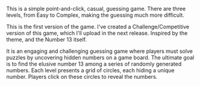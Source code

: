 This is a simple point-and-click, casual, guessing game.  There are three levels, from Easy to Complex, making the guessing much more difficult.

This is the first version of the game.  I've created a Challenge/Competitive version of this game, which I'll upload in the next release.  Inspired by the theme, and the Number 13 itself.  

It is an engaging and challenging guessing game where players must solve puzzles by uncovering hidden numbers on a game board.  The ultimate goal is to find the elusive number 13 among a series of randomly generated numbers.  Each level presents a grid of circles, each hiding a unique number.  Players click on these circles to reveal the numbers.
